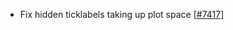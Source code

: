 - Fix hidden ticklabels taking up plot space [[#7417](https://github.com/plotly/plotly.js/pull/7417)]

